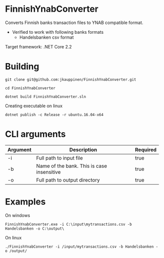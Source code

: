 FinnishYnabConverter
==========================

Converts Finnish banks transaction files to YNAB compatible format. 

* Verified to work with following banks formats
  * Handelsbanken csv format

Target framework: .NET Core 2.2


Building
==========================

`git clone git@github.com:jkauppinen/FinnishYnabConverter.git`

`cd FinnishYnabConverter`

`dotnet build FinnishYnabConverter.sln`

Creating executable on linux 

`dotnet publish -c Release -r ubuntu.16.04-x64`


CLI arguments
==========================


| Argument| Description| Required |
|-------------|-------------|-------------|
| -i| Full path to input file| true |
| -b| Name of the bank. This is case insensitive| true|
| -o| Full path to output directory|true|

Examples
==========================
On windows

`FinnishYnabConverter.exe -i C:\input\mytransactions.csv -b Handelsbanken -o C:\output\`

On linux

`./FinnishYnabConverter -i /input/mytransactions.csv -b Handelsbanken -o /output/`

